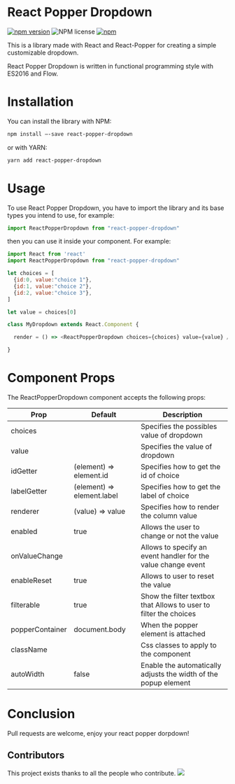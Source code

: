 # React Popper Dropdown

[![npm version](https://badge.fury.io/js/react-popper-dropdown.svg)](https://badge.fury.io/js/react-popper-dropdown)
![NPM license](https://img.shields.io/github/license/energydrink9/react-popper-dropdown.svg)
[![npm](https://img.shields.io/npm/dm/react-popper-dropdown.svg)](https://www.npmjs.com/package/react-popper-dropdown)

This is a library made with React and React-Popper for creating a simple customizable dropdown.

React Popper Dropdown is written in functional programming style with ES2016 and Flow.


# Installation

You can install the library with NPM:

```bash
npm install –-save react-popper-dropdown
```

or with YARN:

```bash
yarn add react-popper-dropdown
```


# Usage

To use React Popper Dropdown, you have to import the library and its base types you intend to use, for example:

```javascript
import ReactPopperDropdown from "react-popper-dropdown"
```

then you can use it inside your component. For example:

```javascript
import React from 'react'
import ReactPopperDropdown from "react-popper-dropdown"

let choices = [
  {id:0, value:"choice 1"},
  {id:1, value:"choice 2"},
  {id:2, value:"choice 3"},
]

let value = choices[0]

class MyDropdown extends React.Component {

  render = () => <ReactPopperDropdown choices={choices} value={value} />

}
```


# Component Props

The ReactPopperDropdown component accepts the following props:

|Prop|Default|Description|
|---|---|---|
|choices| | Specifies the possibles value of dropdown|
|value| | Specifies the value of dropdown|
|idGetter|(element) => element.id | Specifies how to get the id of choice |
|labelGetter|(element) => element.label | Specifies how to get the label of choice |
|renderer|(value) => value| Specifies how to render the column value |
|enabled| true | Allows the user to change or not the value |
|onValueChange| | Allows to specify an event handler for the value change event|
|enableReset| true | Allows to user to reset the value|
|filterable| true |Show the filter textbox that Allows to user to filter the choices|
|popperContainer| document.body | When the popper element is attached|
|className| | Css classes to apply to the component|
|autoWidth|false| Enable the automatically adjusts the width of the popup element|


# Conclusion

Pull requests are welcome, enjoy your react popper dorpdown!


## Contributors

This project exists thanks to all the people who contribute. 
<a href="https://github.com/energydrink9/functional-data-grid/contributors"><img src="https://opencollective.com/functional-data-grid/contributors.svg?width=890&button=false" /></a>


